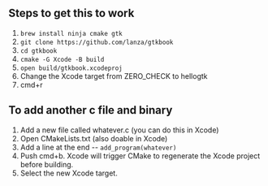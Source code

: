 ## Steps to get this to work
1. `brew install ninja cmake gtk`
2. `git clone https://github.com/lanza/gtkbook`
3. `cd gtkbook`
4. `cmake -G Xcode -B build`
5. `open build/gtkbook.xcodeproj`
6. Change the Xcode target from ZERO_CHECK to hellogtk
7. cmd+r

## To add another c file and binary
1. Add a new file called whatever.c (you can do this in Xcode)
2. Open CMakeLists.txt (also doable in Xcode)
3. Add a line at the end -- `add_program(whatever)`
4. Push cmd+b. Xcode will trigger CMake to regenerate the Xcode project before
   building.
5. Select the new Xcode target.

